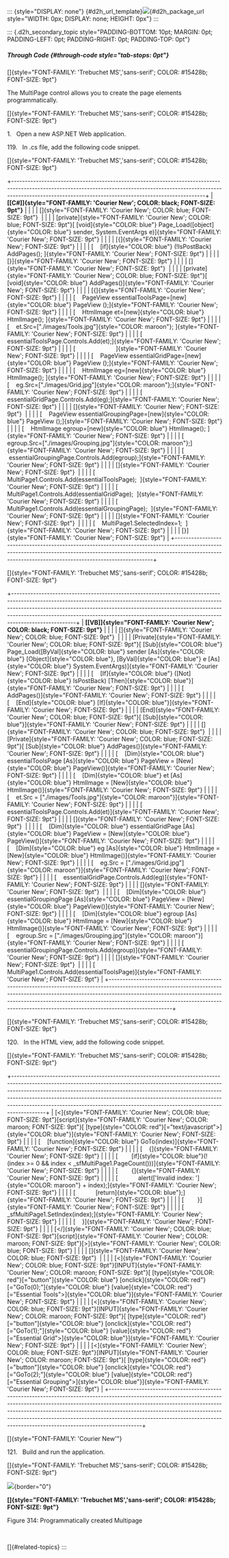 ::: {style="DISPLAY: none"}
[](ms-xhelp:///?Id=d2h_url_template){#d2h_url_template}![](!package_url!){#d2h_package_url style="WIDTH: 0px; DISPLAY: none; HEIGHT: 0px"}
:::

::: {.d2h_secondary_topic style="PADDING-BOTTOM: 10pt; MARGIN: 0pt; PADDING-LEFT: 0pt; PADDING-RIGHT: 0pt; PADDING-TOP: 0pt"}
##### Through Code {#through-code style="tab-stops: 0pt"}

[]{style="FONT-FAMILY: 'Trebuchet MS','sans-serif'; COLOR: #15428b; FONT-SIZE: 9pt"} 

The MultiPage control allows you to create the page elements programmatically.

[]{style="FONT-FAMILY: 'Trebuchet MS','sans-serif'; COLOR: #15428b; FONT-SIZE: 9pt"} 

1.   Open a new ASP.NET Web application.

119.   In .cs file, add the following code snippet.

[]{style="FONT-FAMILY: 'Trebuchet MS','sans-serif'; COLOR: #15428b; FONT-SIZE: 9pt"} 

+----------------------------------------------------------------------------------------------------------------------------------------------------------------------------------------------------------------------------------+
| **[\[C#\]]{style="FONT-FAMILY: 'Courier New'; COLOR: black; FONT-SIZE: 9pt"}**                                                                                                                                                   |
|                                                                                                                                                                                                                                  |
| []{style="FONT-FAMILY: 'Courier New'; COLOR: blue; FONT-SIZE: 9pt"}                                                                                                                                                              |
|                                                                                                                                                                                                                                  |
| [private]{style="FONT-FAMILY: 'Courier New'; COLOR: blue; FONT-SIZE: 9pt"}[ [void]{style="COLOR: blue"} Page_Load([object]{style="COLOR: blue"} sender, System.EventArgs e)]{style="FONT-FAMILY: 'Courier New'; FONT-SIZE: 9pt"} |
|                                                                                                                                                                                                                                  |
| [{]{style="FONT-FAMILY: 'Courier New'; FONT-SIZE: 9pt"}                                                                                                                                                                          |
|                                                                                                                                                                                                                                  |
| [    [if]{style="COLOR: blue"} (!IsPostBack) AddPages(); ]{style="FONT-FAMILY: 'Courier New'; FONT-SIZE: 9pt"}                                                                                                                   |
|                                                                                                                                                                                                                                  |
| [}]{style="FONT-FAMILY: 'Courier New'; FONT-SIZE: 9pt"}                                                                                                                                                                          |
|                                                                                                                                                                                                                                  |
| []{style="FONT-FAMILY: 'Courier New'; FONT-SIZE: 9pt"}                                                                                                                                                                           |
|                                                                                                                                                                                                                                  |
| [private]{style="FONT-FAMILY: 'Courier New'; COLOR: blue; FONT-SIZE: 9pt"}[ [void]{style="COLOR: blue"} AddPages()]{style="FONT-FAMILY: 'Courier New'; FONT-SIZE: 9pt"}                                                          |
|                                                                                                                                                                                                                                  |
| [{]{style="FONT-FAMILY: 'Courier New'; FONT-SIZE: 9pt"}                                                                                                                                                                          |
|                                                                                                                                                                                                                                  |
| [    PageView essentialToolsPage=[new]{style="COLOR: blue"} PageView ();]{style="FONT-FAMILY: 'Courier New'; FONT-SIZE: 9pt"}                                                                                                    |
|                                                                                                                                                                                                                                  |
| [    HtmlImage et=[new]{style="COLOR: blue"} HtmlImage(); ]{style="FONT-FAMILY: 'Courier New'; FONT-SIZE: 9pt"}                                                                                                                  |
|                                                                                                                                                                                                                                  |
| [    et.Src=[\"./images/Tools.jpg\"]{style="COLOR: maroon"}; ]{style="FONT-FAMILY: 'Courier New'; FONT-SIZE: 9pt"}                                                                                                               |
|                                                                                                                                                                                                                                  |
| [    essentialToolsPage.Controls.Add(et);]{style="FONT-FAMILY: 'Courier New'; FONT-SIZE: 9pt"}                                                                                                                                   |
|                                                                                                                                                                                                                                  |
| [                        ]{style="FONT-FAMILY: 'Courier New'; FONT-SIZE: 9pt"}                                                                                                                                                   |
|                                                                                                                                                                                                                                  |
| [    PageView essentialGridPage=[new]{style="COLOR: blue"} PageView ();]{style="FONT-FAMILY: 'Courier New'; FONT-SIZE: 9pt"}                                                                                                     |
|                                                                                                                                                                                                                                  |
| [    HtmlImage eg=[new]{style="COLOR: blue"} HtmlImage(); ]{style="FONT-FAMILY: 'Courier New'; FONT-SIZE: 9pt"}                                                                                                                  |
|                                                                                                                                                                                                                                  |
| [    eg.Src=[\"./images/Grid.jpg\"]{style="COLOR: maroon"};]{style="FONT-FAMILY: 'Courier New'; FONT-SIZE: 9pt"}                                                                                                                 |
|                                                                                                                                                                                                                                  |
| [    essentialGridPage.Controls.Add(eg);]{style="FONT-FAMILY: 'Courier New'; FONT-SIZE: 9pt"}                                                                                                                                    |
|                                                                                                                                                                                                                                  |
| []{style="FONT-FAMILY: 'Courier New'; FONT-SIZE: 9pt"}                                                                                                                                                                           |
|                                                                                                                                                                                                                                  |
| [    PageView essentialGroupingPage=[new]{style="COLOR: blue"} PageView ();]{style="FONT-FAMILY: 'Courier New'; FONT-SIZE: 9pt"}                                                                                                 |
|                                                                                                                                                                                                                                  |
| [    HtmlImage egroup=[new]{style="COLOR: blue"} HtmlImage(); ]{style="FONT-FAMILY: 'Courier New'; FONT-SIZE: 9pt"}                                                                                                              |
|                                                                                                                                                                                                                                  |
| [    egroup.Src=[\"./images/Grouping.jpg\"]{style="COLOR: maroon"};]{style="FONT-FAMILY: 'Courier New'; FONT-SIZE: 9pt"}                                                                                                         |
|                                                                                                                                                                                                                                  |
| [    essentialGroupingPage.Controls.Add(egroup);]{style="FONT-FAMILY: 'Courier New'; FONT-SIZE: 9pt"}                                                                                                                            |
|                                                                                                                                                                                                                                  |
| []{style="FONT-FAMILY: 'Courier New'; FONT-SIZE: 9pt"}                                                                                                                                                                           |
|                                                                                                                                                                                                                                  |
| [    MultiPage1.Controls.Add(essentialToolsPage);  ]{style="FONT-FAMILY: 'Courier New'; FONT-SIZE: 9pt"}                                                                                                                         |
|                                                                                                                                                                                                                                  |
| [    MultiPage1.Controls.Add(essentialGridPage);  ]{style="FONT-FAMILY: 'Courier New'; FONT-SIZE: 9pt"}                                                                                                                          |
|                                                                                                                                                                                                                                  |
| [    MultiPage1.Controls.Add(essentialGroupingPage);  ]{style="FONT-FAMILY: 'Courier New'; FONT-SIZE: 9pt"}                                                                                                                      |
|                                                                                                                                                                                                                                  |
| []{style="FONT-FAMILY: 'Courier New'; FONT-SIZE: 9pt"}                                                                                                                                                                           |
|                                                                                                                                                                                                                                  |
| [    MultiPage1.SelectedIndex=1;  ]{style="FONT-FAMILY: 'Courier New'; FONT-SIZE: 9pt"}                                                                                                                                          |
|                                                                                                                                                                                                                                  |
| [}]{style="FONT-FAMILY: 'Courier New'; FONT-SIZE: 9pt"}                                                                                                                                                                          |
+----------------------------------------------------------------------------------------------------------------------------------------------------------------------------------------------------------------------------------+

[]{style="FONT-FAMILY: 'Trebuchet MS','sans-serif'; COLOR: #15428b; FONT-SIZE: 9pt"} 

+-----------------------------------------------------------------------------------------------------------------------------------------------------------------------------------------------------------------------------------------------------------------------------------------------------------------------------------------------+
| **[\[VB\]]{style="FONT-FAMILY: 'Courier New'; COLOR: black; FONT-SIZE: 9pt"}**                                                                                                                                                                                                                                                                |
|                                                                                                                                                                                                                                                                                                                                               |
| []{style="FONT-FAMILY: 'Courier New'; COLOR: blue; FONT-SIZE: 9pt"}                                                                                                                                                                                                                                                                           |
|                                                                                                                                                                                                                                                                                                                                               |
| [Private]{style="FONT-FAMILY: 'Courier New'; COLOR: blue; FONT-SIZE: 9pt"}[ [Sub]{style="COLOR: blue"} Page_Load([ByVal]{style="COLOR: blue"} sender [As]{style="COLOR: blue"} [Object]{style="COLOR: blue"}, [ByVal]{style="COLOR: blue"} e [As]{style="COLOR: blue"} System.EventArgs)]{style="FONT-FAMILY: 'Courier New'; FONT-SIZE: 9pt"} |
|                                                                                                                                                                                                                                                                                                                                               |
| [    [If]{style="COLOR: blue"} ([Not]{style="COLOR: blue"} IsPostBack) [Then]{style="COLOR: blue"}]{style="FONT-FAMILY: 'Courier New'; FONT-SIZE: 9pt"}                                                                                                                                                                                       |
|                                                                                                                                                                                                                                                                                                                                               |
| [        AddPages()]{style="FONT-FAMILY: 'Courier New'; FONT-SIZE: 9pt"}                                                                                                                                                                                                                                                                      |
|                                                                                                                                                                                                                                                                                                                                               |
| [    [End]{style="COLOR: blue"} [If]{style="COLOR: blue"}]{style="FONT-FAMILY: 'Courier New'; FONT-SIZE: 9pt"}                                                                                                                                                                                                                                |
|                                                                                                                                                                                                                                                                                                                                               |
| [End]{style="FONT-FAMILY: 'Courier New'; COLOR: blue; FONT-SIZE: 9pt"}[ [Sub]{style="COLOR: blue"}]{style="FONT-FAMILY: 'Courier New'; FONT-SIZE: 9pt"}                                                                                                                                                                                       |
|                                                                                                                                                                                                                                                                                                                                               |
| []{style="FONT-FAMILY: 'Courier New'; COLOR: blue; FONT-SIZE: 9pt"}                                                                                                                                                                                                                                                                           |
|                                                                                                                                                                                                                                                                                                                                               |
| [Private]{style="FONT-FAMILY: 'Courier New'; COLOR: blue; FONT-SIZE: 9pt"}[ [Sub]{style="COLOR: blue"} AddPages()]{style="FONT-FAMILY: 'Courier New'; FONT-SIZE: 9pt"}                                                                                                                                                                        |
|                                                                                                                                                                                                                                                                                                                                               |
| [    [Dim]{style="COLOR: blue"} essentialToolsPage [As]{style="COLOR: blue"} PageView = [New]{style="COLOR: blue"} PageView()]{style="FONT-FAMILY: 'Courier New'; FONT-SIZE: 9pt"}                                                                                                                                                            |
|                                                                                                                                                                                                                                                                                                                                               |
| [    [Dim]{style="COLOR: blue"} et [As]{style="COLOR: blue"} HtmlImage = [New]{style="COLOR: blue"} HtmlImage()]{style="FONT-FAMILY: 'Courier New'; FONT-SIZE: 9pt"}                                                                                                                                                                          |
|                                                                                                                                                                                                                                                                                                                                               |
| [    et.Src = [\"./images/Tools.jpg\"]{style="COLOR: maroon"}]{style="FONT-FAMILY: 'Courier New'; FONT-SIZE: 9pt"}                                                                                                                                                                                                                            |
|                                                                                                                                                                                                                                                                                                                                               |
| [    essentialToolsPage.Controls.Add(et)]{style="FONT-FAMILY: 'Courier New'; FONT-SIZE: 9pt"}                                                                                                                                                                                                                                                 |
|                                                                                                                                                                                                                                                                                                                                               |
| []{style="FONT-FAMILY: 'Courier New'; FONT-SIZE: 9pt"}                                                                                                                                                                                                                                                                                        |
|                                                                                                                                                                                                                                                                                                                                               |
| [    [Dim]{style="COLOR: blue"} essentialGridPage [As]{style="COLOR: blue"} PageView = [New]{style="COLOR: blue"} PageView()]{style="FONT-FAMILY: 'Courier New'; FONT-SIZE: 9pt"}                                                                                                                                                             |
|                                                                                                                                                                                                                                                                                                                                               |
| [    [Dim]{style="COLOR: blue"} eg [As]{style="COLOR: blue"} HtmlImage = [New]{style="COLOR: blue"} HtmlImage()]{style="FONT-FAMILY: 'Courier New'; FONT-SIZE: 9pt"}                                                                                                                                                                          |
|                                                                                                                                                                                                                                                                                                                                               |
| [    eg.Src = [\"./images/Grid.jpg\"]{style="COLOR: maroon"}]{style="FONT-FAMILY: 'Courier New'; FONT-SIZE: 9pt"}                                                                                                                                                                                                                             |
|                                                                                                                                                                                                                                                                                                                                               |
| [    essentialGridPage.Controls.Add(eg)]{style="FONT-FAMILY: 'Courier New'; FONT-SIZE: 9pt"}                                                                                                                                                                                                                                                  |
|                                                                                                                                                                                                                                                                                                                                               |
| []{style="FONT-FAMILY: 'Courier New'; FONT-SIZE: 9pt"}                                                                                                                                                                                                                                                                                        |
|                                                                                                                                                                                                                                                                                                                                               |
| [    [Dim]{style="COLOR: blue"} essentialGroupingPage [As]{style="COLOR: blue"} PageView = [New]{style="COLOR: blue"} PageView()]{style="FONT-FAMILY: 'Courier New'; FONT-SIZE: 9pt"}                                                                                                                                                         |
|                                                                                                                                                                                                                                                                                                                                               |
| [    [Dim]{style="COLOR: blue"} egroup [As]{style="COLOR: blue"} HtmlImage = [New]{style="COLOR: blue"} HtmlImage()]{style="FONT-FAMILY: 'Courier New'; FONT-SIZE: 9pt"}                                                                                                                                                                      |
|                                                                                                                                                                                                                                                                                                                                               |
| [    egroup.Src = [\"./images/Grouping.jpg\"]{style="COLOR: maroon"}]{style="FONT-FAMILY: 'Courier New'; FONT-SIZE: 9pt"}                                                                                                                                                                                                                     |
|                                                                                                                                                                                                                                                                                                                                               |
| [    essentialGroupingPage.Controls.Add(egroup)]{style="FONT-FAMILY: 'Courier New'; FONT-SIZE: 9pt"}                                                                                                                                                                                                                                          |
|                                                                                                                                                                                                                                                                                                                                               |
| []{style="FONT-FAMILY: 'Courier New'; FONT-SIZE: 9pt"}                                                                                                                                                                                                                                                                                        |
|                                                                                                                                                                                                                                                                                                                                               |
| [    MultiPage1.Controls.Add(essentialToolsPage)]{style="FONT-FAMILY: 'Courier New'; FONT-SIZE: 9pt"}                                                                                                                                                                                                                                         |
+-----------------------------------------------------------------------------------------------------------------------------------------------------------------------------------------------------------------------------------------------------------------------------------------------------------------------------------------------+

[]{style="FONT-FAMILY: 'Trebuchet MS','sans-serif'; COLOR: #15428b; FONT-SIZE: 9pt"} 

120.   In the HTML view, add the following code snippet.

[]{style="FONT-FAMILY: 'Trebuchet MS','sans-serif'; COLOR: #15428b; FONT-SIZE: 9pt"} 

+------------------------------------------------------------------------------------------------------------------------------------------------------------------------------------------------------------------------------------------------------------------------------------------------------------------------------------------------------------------------------------------------------------------+
| [\<]{style="FONT-FAMILY: 'Courier New'; COLOR: blue; FONT-SIZE: 9pt"}[script]{style="FONT-FAMILY: 'Courier New'; COLOR: maroon; FONT-SIZE: 9pt"}[ [type]{style="COLOR: red"}[=\"text/javascript\"\>]{style="COLOR: blue"}]{style="FONT-FAMILY: 'Courier New'; FONT-SIZE: 9pt"}                                                                                                                                   |
|                                                                                                                                                                                                                                                                                                                                                                                                                  |
| [    [function]{style="COLOR: blue"} GoTo(index)]{style="FONT-FAMILY: 'Courier New'; FONT-SIZE: 9pt"}                                                                                                                                                                                                                                                                                                            |
|                                                                                                                                                                                                                                                                                                                                                                                                                  |
| [    {]{style="FONT-FAMILY: 'Courier New'; FONT-SIZE: 9pt"}                                                                                                                                                                                                                                                                                                                                                      |
|                                                                                                                                                                                                                                                                                                                                                                                                                  |
| [        [if]{style="COLOR: blue"}(!(index \>= 0 && index \< \_sfMultiPage1.PageCount()))]{style="FONT-FAMILY: 'Courier New'; FONT-SIZE: 9pt"}                                                                                                                                                                                                                                                                   |
|                                                                                                                                                                                                                                                                                                                                                                                                                  |
| [        {]{style="FONT-FAMILY: 'Courier New'; FONT-SIZE: 9pt"}                                                                                                                                                                                                                                                                                                                                                  |
|                                                                                                                                                                                                                                                                                                                                                                                                                  |
| [            alert([\'Invalid index: \']{style="COLOR: maroon"} + index);]{style="FONT-FAMILY: 'Courier New'; FONT-SIZE: 9pt"}                                                                                                                                                                                                                                                                                   |
|                                                                                                                                                                                                                                                                                                                                                                                                                  |
| [            [return]{style="COLOR: blue"};]{style="FONT-FAMILY: 'Courier New'; FONT-SIZE: 9pt"}                                                                                                                                                                                                                                                                                                                 |
|                                                                                                                                                                                                                                                                                                                                                                                                                  |
| [        }]{style="FONT-FAMILY: 'Courier New'; FONT-SIZE: 9pt"}                                                                                                                                                                                                                                                                                                                                                  |
|                                                                                                                                                                                                                                                                                                                                                                                                                  |
| [        \_sfMultiPage1.SetIndex(index);]{style="FONT-FAMILY: 'Courier New'; FONT-SIZE: 9pt"}                                                                                                                                                                                                                                                                                                                    |
|                                                                                                                                                                                                                                                                                                                                                                                                                  |
| [    }]{style="FONT-FAMILY: 'Courier New'; FONT-SIZE: 9pt"}                                                                                                                                                                                                                                                                                                                                                      |
|                                                                                                                                                                                                                                                                                                                                                                                                                  |
| [\</]{style="FONT-FAMILY: 'Courier New'; COLOR: blue; FONT-SIZE: 9pt"}[script]{style="FONT-FAMILY: 'Courier New'; COLOR: maroon; FONT-SIZE: 9pt"}[\>]{style="FONT-FAMILY: 'Courier New'; COLOR: blue; FONT-SIZE: 9pt"}                                                                                                                                                                                           |
|                                                                                                                                                                                                                                                                                                                                                                                                                  |
| []{style="FONT-FAMILY: 'Courier New'; COLOR: blue; FONT-SIZE: 9pt"}                                                                                                                                                                                                                                                                                                                                              |
|                                                                                                                                                                                                                                                                                                                                                                                                                  |
| [\<]{style="FONT-FAMILY: 'Courier New'; COLOR: blue; FONT-SIZE: 9pt"}[INPUT]{style="FONT-FAMILY: 'Courier New'; COLOR: maroon; FONT-SIZE: 9pt"}[ [type]{style="COLOR: red"}[=\"button\"]{style="COLOR: blue"} [onclick]{style="COLOR: red"}[=\"GoTo(0);\"]{style="COLOR: blue"} [value]{style="COLOR: red"}[=\"Essential Tools\"\>]{style="COLOR: blue"}]{style="FONT-FAMILY: 'Courier New'; FONT-SIZE: 9pt"}    |
|                                                                                                                                                                                                                                                                                                                                                                                                                  |
| [\<]{style="FONT-FAMILY: 'Courier New'; COLOR: blue; FONT-SIZE: 9pt"}[INPUT]{style="FONT-FAMILY: 'Courier New'; COLOR: maroon; FONT-SIZE: 9pt"}[ [type]{style="COLOR: red"}[=\"button\"]{style="COLOR: blue"} [onclick]{style="COLOR: red"}[=\"GoTo(1);\"]{style="COLOR: blue"} [value]{style="COLOR: red"}[=\"Essential Grid\"\>]{style="COLOR: blue"}]{style="FONT-FAMILY: 'Courier New'; FONT-SIZE: 9pt"}     |
|                                                                                                                                                                                                                                                                                                                                                                                                                  |
| [\<]{style="FONT-FAMILY: 'Courier New'; COLOR: blue; FONT-SIZE: 9pt"}[INPUT]{style="FONT-FAMILY: 'Courier New'; COLOR: maroon; FONT-SIZE: 9pt"}[ [type]{style="COLOR: red"}[=\"button\"]{style="COLOR: blue"} [onclick]{style="COLOR: red"}[=\"GoTo(2);\"]{style="COLOR: blue"} [value]{style="COLOR: red"}[=\"Essential Grouping\"\>]{style="COLOR: blue"}]{style="FONT-FAMILY: 'Courier New'; FONT-SIZE: 9pt"} |
+------------------------------------------------------------------------------------------------------------------------------------------------------------------------------------------------------------------------------------------------------------------------------------------------------------------------------------------------------------------------------------------------------------------+

[]{style="FONT-FAMILY: 'Courier New'"} 

121.   Build and run the application.

[]{style="FONT-FAMILY: 'Trebuchet MS','sans-serif'; COLOR: #15428b; FONT-SIZE: 9pt"} 

![](ImagesExt/image72_437.jpg){border="0"}

**[]{style="FONT-FAMILY: 'Trebuchet MS','sans-serif'; COLOR: #15428b; FONT-SIZE: 9pt"}** 

Figure 314: Programmatically created Multipage

 

[]{#related-topics}
:::
